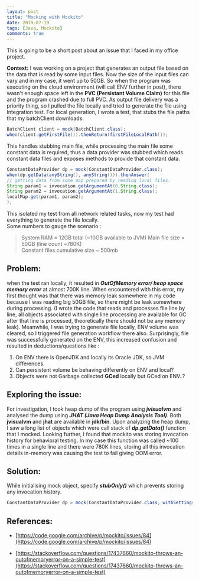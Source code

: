 ```yaml
---
layout: post
title: "Mocking with Mockito"
date: 2019-07-19
tags: [Java, Mockito]
comments: true
---
```


This is going to be a short post about an issue that I faced in my office project.

**Context:** I was working on a project that generates an output file based on the data that is read by some input files. Now the size of the input files can vary and in my case, it went up to 50GB. So when the program was executing on the cloud environment (will call ENV further in post), there wasn't enough space left in the **PVC (Persistant Volume Claim)** for this file and the program crashed due to full PVC. As output file delivery was a priority thing, so I pulled the file locally and tried to generate the file using Integration test. For local generation, I wrote a test, that stubs the file paths that my batchClient downloads.  
  
```java
BatchClient client = mock(BatchClient.class);  
when(client.getFirstFile()).thenReturn(firstFileLocalPath());
```
  
This handles stubbing main file, while processing the main file some constant data is required, thus a data provider was stubbed which reads constant data files and exposes methods to provide that constant data.  
  
```java
ConstantDataProvider dp = mock(ConstantDataProvider.class);  
when(dp.getData(anyString(), anyString())).thenAnswer(  
// getting data from some map prepared by reading local files.  
String param1 = invocation.getArgumentAt(0,String.class);  
String param2 = invocation.getArgumentAt(1,String.class);  
localMap.get(param1, param2);  
);
```  
  
This isolated my test from all network related tasks, now my test had everything to generate the file locally.  
Some numbers to gauge the scenario :  


> System RAM = 12GB total (~10GB available to JVM) 
> Main file size = 50GB (line count ~780K)  
> Constant files cumulative size ~ 500mb


## **Problem:** 
when the test ran locally, it resulted in **_OutOfMemory error/ heap space memory error_** at almost 700K line. When encountered with this error, my first thought was that there was memory leak somewhere in my code because I was reading big 50GB file, so there might be leak somewhere during processing. (I wrote the code that reads and processes file line by line, all objects associated with single line processing are available for GC after that line is processed, theoretically there should not be any memory leak). Meanwhile, I was trying to generate file locally, ENV volume was cleared, so I triggered file generation workflow there also. Surprisingly, file was successfully generated on the ENV, this increased confusion and resulted in deductions/questions like :  

1. On ENV there is OpenJDK and locally its Oracle JDK, so JVM differences.  
2. Can persistent volume be behaving differently on ENV and local?  
3. Objects were not Garbage collected **GCed** locally but GCed on ENV..?

## **Exploring the issue:** 
For investigation, I took heap dump of the program using **_jvisualvm_** and analysed the dump using **_JHAT (Java Heap Dump Analysis Tool)_**. Both **jvisualvm** and **jhat** are available in **jdk/bin**. Upon analyzing the heap dump, I saw a long list of objects which were call stack of **_dp.getData()_** function that I mocked. Looking further, I found that mockito was storing invocation history for behavioral testing. In my case this function was called ~100 times in a single line and there were 780K lines, storing all this invocation details in-memory was causing the test to fail giving OOM error.

## **Solution:**  
While initialising mock object, specify **_stubOnly()_** which prevents storing any invocation history.  

```java
ConstantDataProvider dp = mock(ConstantDataProvider.class, withSettings().stubOnly());
```

## References:

* [https://code.google.com/archive/p/mockito/issues/84](https://code.google.com/archive/p/mockito/issues/84)  
  
* [https://stackoverflow.com/questions/17437660/mockito-throws-an-outofmemoryerror-on-a-simple-test](https://stackoverflow.com/questions/17437660/mockito-throws-an-outofmemoryerror-on-a-simple-test)
